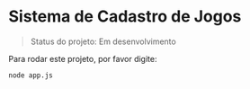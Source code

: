 <h1>Sistema de Cadastro de Jogos</h1>

> Status do projeto: Em desenvolvimento

Para rodar este projeto, por favor digite:

```hcl
node app.js
```
